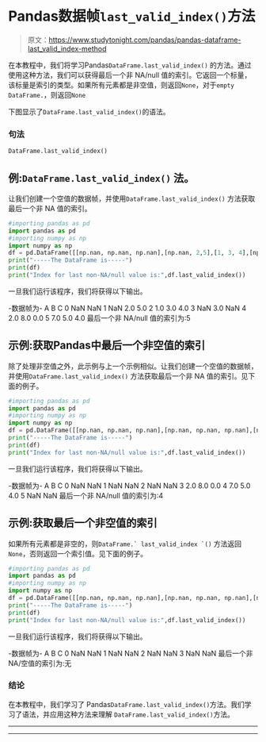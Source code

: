 # Pandas数据帧`last_valid_index()`方法

> 原文：<https://www.studytonight.com/pandas/pandas-dataframe-last_valid_index-method>

在本教程中，我们将学习Pandas`DataFrame.last_valid_index()` 的方法。通过使用这种方法，我们可以获得最后一个非 NA/null 值的索引。它返回一个标量，该标量是索引的类型。如果所有元素都是非空值，则返回`None`，对于`empty DataFrame.`，则返回`None`

下图显示了`DataFrame.last_valid_index()`的语法。

### 句法

```py
DataFrame.last_valid_index()
```

## 例:`DataFrame.last_valid_index()` 法。

让我们创建一个空值的数据帧，并使用`DataFrame.last_valid_index()` 方法获取最后一个非 NA 值的索引。

```py
#importing pandas as pd
import pandas as pd
#importing numpy as np
import numpy as np
df = pd.DataFrame([[np.nan, np.nan, np.nan],[np.nan, 2,5],[1, 3, 4],[np.nan,3,np.nan],[2, 8, 0],[7, 5, 4]],columns=list('ABC'))
print("-----The DataFrame is-----")
print(df)
print("Index for last non-NA/null value is:",df.last_valid_index())
```

一旦我们运行该程序，我们将获得以下输出。

-数据帧为-
A B C
0 NaN NaN
1 NaN 2.0 5.0
2 1.0 3.0 4.0
3 NaN 3.0 NaN
4 2.0 8.0 0.0
5 7.0 5.0 4.0
最后一个非 NA/null 值的索引为:5

## 示例:获取Pandas中最后一个非空值的索引

除了处理非空值之外，此示例与上一个示例相似。让我们创建一个空值的数据帧，并使用`DataFrame.last_valid_index()` 方法获取最后一个非 NA 值的索引。见下面的例子。

```py
#importing pandas as pd
import pandas as pd
#importing numpy as np
import numpy as np
df = pd.DataFrame([[np.nan, np.nan, np.nan],[np.nan, np.nan, np.nan],[np.nan, np.nan, np.nan],[2, 8, 0],[7, 5, 4],[np.nan,np.nan,np.nan]],columns=list('ABC'))
print("-----The DataFrame is-----")
print(df)
print("Index for last non-NA/null value is:",df.last_valid_index())
```

一旦我们运行该程序，我们将获得以下输出。

-数据帧为-
A B C
0 NaN NaN
1 NaN NaN
2 NaN NaN
3 2.0 8.0 0.0
4 7.0 5.0 4.0
5 NaN NaN
最后一个非 NA/null 值的索引为:4

## 示例:获取最后一个非空值的索引

如果所有元素都是非空的，则``DataFrame.` last_valid_index `()`` 方法返回`None`，否则返回一个索引值。见下面的例子。

```py
#importing pandas as pd
import pandas as pd
#importing numpy as np
import numpy as np
df = pd.DataFrame([[np.nan, np.nan, np.nan],[np.nan, np.nan, np.nan],[np.nan, np.nan, np.nan],[np.nan, np.nan, np.nan]],columns=list('ABC'))
print("-----The DataFrame is-----")
print(df)
print("Index for last non-NA/null value is:",df.last_valid_index())
```

一旦我们运行该程序，我们将获得以下输出。

-数据帧为-
A B C
0 NaN NaN
1 NaN NaN
2 NaN NaN
3 NaN NaN
最后一个非 NA/空值的索引为:无

### 结论

在本教程中，我们学习了 Pandas`DataFrame.last_valid_index()`方法。我们学习了语法，并应用这种方法来理解 `DataFrame.last_valid_index()`方法。

* * *

* * *